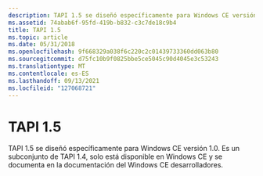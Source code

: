 ```yaml
---
description: TAPI 1.5 se diseñó específicamente para Windows CE versión 1.0. Es un subconjunto de TAPI 1.4, solo está disponible en Windows CE y se documenta en la documentación del Windows CE desarrolladores.
ms.assetid: 74abab6f-95fd-419b-b832-c3c7de18c9b4
title: TAPI 1.5
ms.topic: article
ms.date: 05/31/2018
ms.openlocfilehash: 9f668329a038f6c220c2c01439733360dd063b80
ms.sourcegitcommit: d75fc10b9f0825bbe5ce5045c90d4045e3c53243
ms.translationtype: MT
ms.contentlocale: es-ES
ms.lasthandoff: 09/13/2021
ms.locfileid: "127068721"
---
```

# <a name="tapi-15"></a>TAPI 1.5

TAPI 1.5 se diseñó específicamente para Windows CE versión 1.0. Es un subconjunto de TAPI 1.4, solo está disponible en Windows CE y se documenta en la documentación del Windows CE desarrolladores.

 

 




